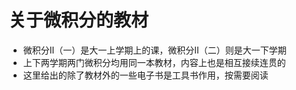 # 关于微积分的教材

- 微积分II（一）是大一上学期上的课，微积分II（二）则是大一下学期
- 上下两学期两门微积分均用同一本教材，内容上也是相互接续连贯的
- 这里给出的除了教材外的一些电子书是工具书作用，按需要阅读